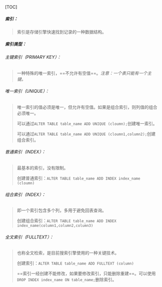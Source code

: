 [TOC]

##### 索引：

> 索引是存储引擎快速找到记录的一种数据结构。



##### 索引类型：

###### 主键索引（PRIMARY KEY）：

> 一种特殊的唯一索引，==不允许有空值==。*注意：一个表只能有一个主键。*



###### 唯一索引（UNIQUE）：

> 唯一索引的值必须是唯一，但允许有空值。如果是组合索引，则列值的组合必须唯一。
>
> 可以通过`ALTER TABLE table_name ADD UNIQUE (cloumn);`创建唯一索引。
>
> 可以通过`ALTER TABLE table_name ADD UNIQUE (cloumn1,column2);`创建组合索引。



###### 普通索引（INDEX）：

> 最基本的索引，没有限制。
>
> 创建普通索引：`ALTER TABLE table_name ADD INDEX index_name (cloumn)`



###### 组合索引（INDEX）：

> 即一个索引包含多个列，多用于避免回表查询。
>
> 创建组合索引：`ALTER TABLE table_name ADD INDEX index_name(column1,column2,column3)`

###### 全文索引（FULLTEXT）：

> 也称全文检索，是目前搜索引擎使用的一种关键技术。
>
> 创建索引：`ALTER TABLE table_name ADD FULLTEXT (column)`
>
> ==索引一经创建不能修改，如果要修改索引，只能删除重建==。可以使用`DROP INDEX index_name ON table_name;`删除索引。

